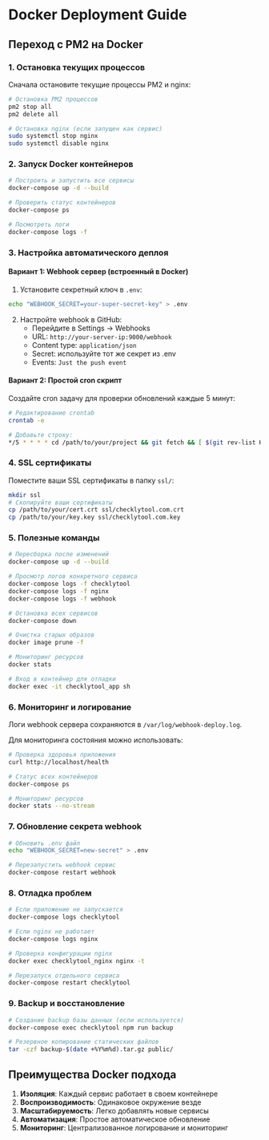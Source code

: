 # Docker Deployment Guide

## Переход с PM2 на Docker

### 1. Остановка текущих процессов

Сначала остановите текущие процессы PM2 и nginx:

```bash
# Остановка PM2 процессов
pm2 stop all
pm2 delete all

# Остановка nginx (если запущен как сервис)
sudo systemctl stop nginx
sudo systemctl disable nginx
```

### 2. Запуск Docker контейнеров

```bash
# Построить и запустить все сервисы
docker-compose up -d --build

# Проверить статус контейнеров
docker-compose ps

# Посмотреть логи
docker-compose logs -f
```

### 3. Настройка автоматического деплоя

#### Вариант 1: Webhook сервер (встроенный в Docker)

1. Установите секретный ключ в `.env`:
```bash
echo "WEBHOOK_SECRET=your-super-secret-key" > .env
```

2. Настройте webhook в GitHub:
   - Перейдите в Settings → Webhooks
   - URL: `http://your-server-ip:9000/webhook`
   - Content type: `application/json`
   - Secret: используйте тот же секрет из .env
   - Events: `Just the push event`

#### Вариант 2: Простой cron скрипт

Создайте cron задачу для проверки обновлений каждые 5 минут:

```bash
# Редактирование crontab
crontab -e

# Добавьте строку:
*/5 * * * * cd /path/to/your/project && git fetch && [ $(git rev-list HEAD...origin/main --count) != 0 ] && ./deploy.sh > /var/log/auto-deploy.log 2>&1
```

### 4. SSL сертификаты

Поместите ваши SSL сертификаты в папку `ssl/`:

```bash
mkdir ssl
# Скопируйте ваши сертификаты
cp /path/to/your/cert.crt ssl/checklytool.com.crt
cp /path/to/your/key.key ssl/checklytool.com.key
```

### 5. Полезные команды

```bash
# Пересборка после изменений
docker-compose up -d --build

# Просмотр логов конкретного сервиса
docker-compose logs -f checklytool
docker-compose logs -f nginx
docker-compose logs -f webhook

# Остановка всех сервисов
docker-compose down

# Очистка старых образов
docker image prune -f

# Мониторинг ресурсов
docker stats

# Вход в контейнер для отладки
docker exec -it checklytool_app sh
```

### 6. Мониторинг и логирование

Логи webhook сервера сохраняются в `/var/log/webhook-deploy.log`.

Для мониторинга состояния можно использовать:

```bash
# Проверка здоровья приложения
curl http://localhost/health

# Статус всех контейнеров
docker-compose ps

# Мониторинг ресурсов
docker stats --no-stream
```

### 7. Обновление секрета webhook

```bash
# Обновить .env файл
echo "WEBHOOK_SECRET=new-secret" > .env

# Перезапустить webhook сервис
docker-compose restart webhook
```

### 8. Отладка проблем

```bash
# Если приложение не запускается
docker-compose logs checklytool

# Если nginx не работает
docker-compose logs nginx

# Проверка конфигурации nginx
docker exec checklytool_nginx nginx -t

# Перезапуск отдельного сервиса
docker-compose restart checklytool
```

### 9. Backup и восстановление

```bash
# Создание backup базы данных (если используется)
docker-compose exec checklytool npm run backup

# Резервное копирование статических файлов
tar -czf backup-$(date +%Y%m%d).tar.gz public/
```

## Преимущества Docker подхода

1. **Изоляция**: Каждый сервис работает в своем контейнере
2. **Воспроизводимость**: Одинаковое окружение везде
3. **Масштабируемость**: Легко добавлять новые сервисы
4. **Автоматизация**: Простое автоматическое обновление
5. **Мониторинг**: Централизованное логирование и мониторинг
